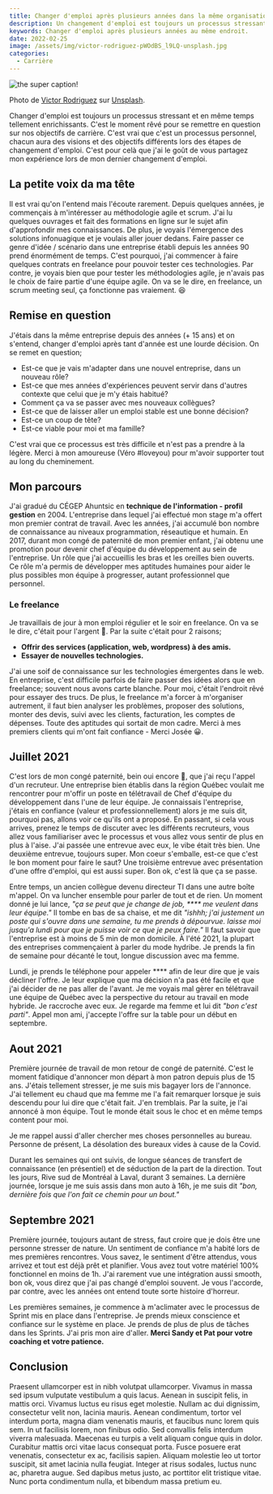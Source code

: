 ```yaml
---
title: Changer d'emploi après plusieurs années dans la même organisation.
description: Un changement d'emploi est toujours un processus stressant et en même temps tellement intéressant.
keywords: Changer d'emploi après plusieurs années au même endroit.
date: 2022-02-25
image: /assets/img/victor-rodriguez-pWOdBS_l9LQ-unsplash.jpg
categories:
  - Carrière
---
```


![the super caption!](/assets/img/victor-rodriguez-pWOdBS_l9LQ-unsplash.jpg "test de caption")

<div class="caption">
Photo de <a href="https://unsplash.com/@vimarovi">Victor Rodriguez</a> sur <a href="https://unsplash.com">Unsplash</a>.
</div>

Changer d'emploi est toujours un processus stressant et en même temps tellement enrichissants. 
C'est le moment rêvé pour se remettre en question sur nos objectifs de carrière.
C'est vrai que c'est un processus personnel, chacun aura des visions et des objectifs différents lors des étapes de changement d'emploi.
C'est pour celà que j'ai le goût de vous partagez mon expérience lors de mon dernier changement d'emploi.

## La petite voix da ma tête

Il est vrai qu'on l'entend mais l'écoute rarement. 
Depuis quelques années, je commençais à m'intéresser au méthodologie agile et scrum. 
J'ai lu quelques ouvrages et fait des formations en ligne sur le sujet afin d'approfondir mes connaissances.
De plus, je voyais l'émergence des solutions infonuagique et je voulais aller jouer dedans.
Faire passer ce genre d'idée / scénario dans une entreprise établi depuis les années 90 prend énormément de temps.
C'est pourquoi, j'ai commencer à faire quelques contrats en freelance pour pouvoir tester ces technologies.
Par contre, je voyais bien que pour tester les méthodologies agile, je n'avais pas le choix de faire partie d'une équipe agile. 
On va se le dire, en freelance, un scrum meeting seul, ça fonctionne pas vraiement. 😆

## Remise en question

J'étais dans la même entreprise depuis des années (+ 15 ans) et on s'entend, changer d'emploi après tant d'année est une lourde décision. 
On se remet en question; 
- Est-ce que je vais m'adapter dans une nouvel entreprise, dans un nouveau rôle? 
- Est-ce que mes années d'expériences peuvent servir dans d'autres contexte que celui que je m'y étais habitué?
- Comment ça va se passer avec mes nouveaux collègues?
- Est-ce que de laisser aller un emploi stable est une bonne décision?
- Est-ce un coup de tête?
- Est-ce viable pour moi et ma famille?

C'est vrai que ce processus est très difficile et n'est pas a prendre à la légère. Merci à mon amoureuse (Véro #loveyou) pour m'avoir supporter tout au long du cheminement.

## Mon parcours

J'ai gradué du CÉGEP Ahuntsic en __technique de l'information - profil gestion__ en 2004. 
L'entreprise dans lequel j'ai effectué mon stage m'a offert mon premier contrat de travail.
Avec les années, j'ai accumulé bon nombre de connaissance au niveaux programmation, réseautique et humain.
En 2017, durant mon congé de paternité de mon premier enfant, j'ai obtenu une promotion pour devenir chef d'équipe du développement au sein de l'entreprise.
Un rôle que j'ai accueillis les bras et les oreilles bien ouverts.
Ce rôle m'a permis de développer mes aptitudes humaines pour aider le plus possibles mon équipe à progresser, autant professionnel que personnel.

### Le freelance

Je travaillais de jour à mon emploi régulier et le soir en freelance. On va se le dire, c'était pour l'argent 🤑. Par la suite c'était pour 2 raisons;
- __Offrir des services (application, web, wordpress) à des amis.__
- __Essayer de nouvelles technologies.__

J'ai une soif de connaissance sur les technologies émergentes dans le web.
En entreprise, c'est difficile parfois de faire passer des idées alors que en freelance; souvent nous avons carte blanche.
Pour moi, c'était l'endroit rêvé pour essayer des trucs. 
De plus, le freelance m'a forcer à m'organiser autrement, il faut bien analyser les problèmes, proposer des solutions, monter des devis, suivi avec les clients, facturation, les comptes de dépenses. 
Toute des aptitudes qui sortait de mon cadre.
Merci à mes premiers clients qui m'ont fait confiance - Merci Josée 😀.

## Juillet 2021

C'est lors de mon congé paternité, bein oui encore 🤪, que j'ai reçu l'appel d'un recruteur.
Une entreprise bien établis dans la région Québec voulait me rencontrer pour m'offir un poste en télétravail de Chef d'équipe du développement dans l'une de leur équipe.
Je connaissais l'entreprise, j'étais en confiance (valeur et professionnellement) alors je me suis dit, pourquoi pas, allons voir ce qu'ils ont a proposé. En passant, si cela vous arrives, prenez le temps de discuter avec les différents recruteurs, vous allez vous familiariser avec le processus et vous allez vous sentir de plus en plus à l'aise. 
J'ai passée une entrevue avec eux, le vibe était très bien. Une deuxième entrevue, toujours super. 
Mon coeur s'emballe, est-ce que c'est le bon moment pour faire le saut? 
Une troisième entrevue avec présentation d'une offre d'emploi, qui est aussi super.
Bon ok, c'est là que ça se passe.

Entre temps, un ancien collègue devenu directeur TI dans une autre boîte m'appel.
On va luncher ensemble pour parler de tout et de rien.
Un moment donné je lui lance, _"ça se peut que je change de job, **** me veulent dans leur équipe."_
Il tombe en bas de sa chaise, et me dit _"ishhh; j'ai justement un poste qui s'ouvre dans une semaine, tu me prends à dépourvue. laisse moi jusqu'a lundi pour que je puisse voir ce que je peux faire."_
Il faut savoir que l'entreprise est à moins de 5 min de mon domicile.
À l'été 2021, la plupart des entreprises commençaient à parler du mode hydribe. 
Je prends la fin de semaine pour décanté le tout, longue discussion avec ma femme.

Lundi, je prends le téléphone pour appeler **** afin de leur dire que je vais décliner l'offre. 
Je leur explique que ma décision n'a pas été facile et que j'ai décider de ne pas aller de l'avant.
Je me voyais mal gèrer en télétravail une équipe de Québec avec la perspective du retour au travail en mode hybride.
Je raccroche avec eux. Je regarde ma femme et lui dit _"bon c'est parti"_.
Appel mon ami, j'accepte l'offre sur la table pour un début en septembre.

## Aout 2021

Première journée de travail de mon retour de congé de paternité.
C'est le moment fatidique d'annoncer mon départ à mon patron depuis plus de 15 ans.
J'étais tellement stresser, je me suis mis bagayer lors de l'annonce.
J'ai tellement eu chaud que ma femme me l'a fait remarquer lorsque je suis descendu pour lui dire que c'était fait.
J'en tremblais. Par la suite, je l'ai annoncé à mon équipe.
Tout le monde était sous le choc et en même temps content pour moi.

Je me rappel aussi d'aller chercher mes choses personnelles au bureau.
Personne de présent, La désolation des bureaux vides à cause de la Covid.

Durant les semaines qui ont suivis, de longue séances de transfert de connaissance (en présentiel) et de séduction de la part de la direction.
Tout les jours, Rive sud de Montréal à Laval, durant 3 semaines.
La dernière journée, lorsque je me suis assis dans mon auto à 16h, je me suis dit _"bon, dernière fois que l'on fait ce chemin pour un bout."_ 

## Septembre 2021

Première journée, toujours autant de stress, faut croire que je dois être une personne stresser de nature.
Un sentiment de confiance m'a habité lors de mes premières rencontres. 
Vous savez, le sentiment d'être attendus, vous arrivez et tout est déjà prêt et planifier.
Vous avez tout votre matériel 100% fonctionnel en moins de 1h.
J'ai rarement vue une intégration aussi smooth, bon ok, vous direz que j'ai pas changé d'emploi souvent.
Je vous l'accorde, par contre, avec les années ont entend toute sorte histoire d'horreur.

Les premières semaines, je commence à m'aclimater avec le processus de Sprint mis en place dans l'entreprise.
Je prends mieux conscience et confiance sur le système en place.
Je prends de plus de plus de tâches dans les Sprints.
J'ai pris mon aire d'aller.
__Merci Sandy et Pat pour votre coaching et votre patience.__

## Conclusion

Praesent ullamcorper est in nibh volutpat ullamcorper. Vivamus in massa sed ipsum vulputate vestibulum a quis lacus. Aenean in suscipit felis, in mattis orci. Vivamus luctus eu risus eget molestie. Nullam ac dui dignissim, consectetur velit non, lacinia mauris. Aenean condimentum, tortor vel interdum porta, magna diam venenatis mauris, et faucibus nunc lorem quis sem. In ut facilisis lorem, non finibus odio. Sed convallis felis interdum viverra malesuada. Maecenas eu turpis a velit aliquam congue quis in dolor. Curabitur mattis orci vitae lacus consequat porta. Fusce posuere erat venenatis, consectetur ex ac, facilisis sapien. Aliquam molestie leo ut tortor suscipit, sit amet lacinia nulla feugiat. Integer at risus sodales, luctus nunc ac, pharetra augue. Sed dapibus metus justo, ac porttitor elit tristique vitae. Nunc porta condimentum nulla, et bibendum massa pretium eu.


